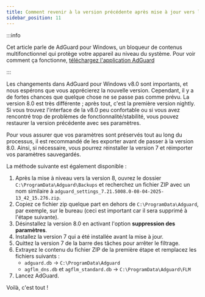 ```yaml
---
title: Comment revenir à la version précédente après mise à jour vers la v8.0
sidebar_position: 11
---
```


:::info

Cet article parle de AdGuard pour Windows, un bloqueur de contenus multifonctionnel qui protège votre appareil au niveau du système. Pour voir comment ça fonctionne, [téléchargez l'application AdGuard](https://agrd.io/download-kb-adblock)

:::

Les changements dans AdGuard pour Windows v8.0 sont importants, et nous espérons que vous apprécierez la nouvelle version. Cependant, il y a de fortes chances que quelque chose ne se passe pas comme prévu. La version 8.0 est très différente ; après tout, c'est la première version nightly. Si vous trouvez l'interface de la v8.0 peu confortable ou si vous avez rencontré trop de problèmes de fonctionnalité/stabilité, vous pouvez restaurer la version précédente avec ses paramètres.

Pour vous assurer que vos paramètres sont préservés tout au long du processus, il est recommandé de les exporter avant de passer à la version 8.0. Ainsi, si nécessaire, vous pourrez réinstaller la version 7 et réimporter vos paramètres sauvegardés.

La méthode suivante est également disponible :

1. Après la mise à niveau vers la version 8, ouvrez le dossier `C:\ProgramData\Adguard\Backups` et recherchez un fichier ZIP avec un nom similaire à `adguard_settings_7.21.5008.0-08-04-2025-13_42_15.276.zip`.
2. Copiez ce fichier zip quelque part en dehors de `C:\ProgramData\Adguard`, par exemple, sur le bureau (ceci est important car il sera supprimé à l'étape suivante).
3. Désinstallez la version 8.0 en activant l'option **suppression des paramètres**.
4. Installez la version 7 qui a été installée avant la mise à jour.
5. Quittez la version 7 de la barre des tâches pour arrêter le filtrage.
6. Extrayez le contenu du fichier ZIP de la première étape et remplacez les fichiers suivants :
   - `adguard.db` → `C:\ProgramData\Adguard`
   - `agflm_dns.db` et `agflm_standard.db` → `C:\ProgramData\Adguard\FLM`
7. Lancez AdGuard.

Voilà, c'est tout !
